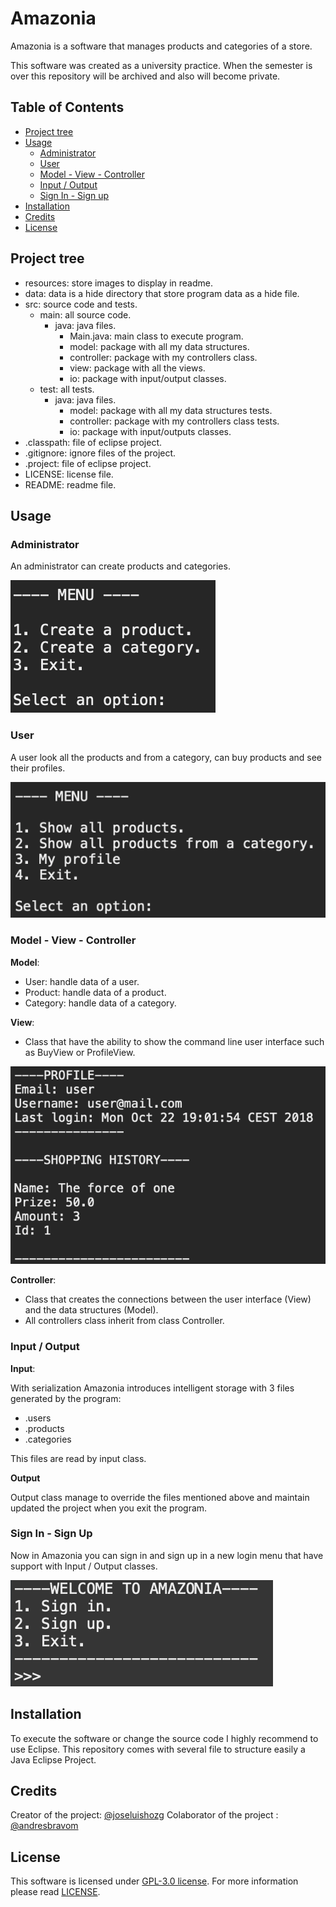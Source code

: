 # Amazonia

Amazonia is a software that manages products and categories of a store.

This software was created as a university practice. When the semester is over this repository will be archived and also will become private.

## Table of Contents

- [Project tree](#project-tree)
- [Usage](#usage)
  - [Administrator](#administrator)
  - [User](#user)
  - [Model - View - Controller](#model-view-controller)
  - [Input / Output](#input-output)
  - [Sign In - Sign up](#sign-in-sign-up)
- [Installation](#installation)
- [Credits](#credits)
- [License](#license)

## Project tree

- resources: store images to display in readme.
- data: data is a hide directory that store program data as a hide file.
- src: source code and tests.
  - main: all source code.
    - java: java files.
      - Main.java: main class to execute program.
      - model: package with all my data structures.
      - controller: package with my controllers class.
      - view: package with all the views.
      - io: package with input/output classes.
  - test: all tests.
    - java: java files.
      - model: package with all my data structures tests.
      - controller: package with my controllers class tests.
      - io: package with input/outputs classes.
- .classpath: file of eclipse project.
- .gitignore: ignore files of the project.
- .project: file  of eclipse project.
- LICENSE: license file.
- README: readme file.

## Usage

### Administrator

An administrator can create products and categories.

![admin menu](./.resources/admin.png)

### User

A user look all the products and from a category, can buy products and see their profiles.

![user menu](./.resources/user.png)

### Model - View - Controller

**Model**:

- User: handle data of a user.
- Product: handle data of a product.
- Category: handle data of a category.

**View**:

- Class that have the ability to show the command line user interface such as BuyView or ProfileView.

![Profile view](./.resources/profile.png)

**Controller**:

- Class that creates the connections between the user interface (View) and the data structures (Model).
- All controllers class inherit from class Controller.

### Input / Output

**Input**:

With serialization Amazonia introduces intelligent storage with 3 files generated by the program:

- .users
- .products
- .categories

This files are read by input class.

**Output**

Output class manage to override the files mentioned above and maintain updated the project when you exit the program.


### Sign In - Sign Up

Now in Amazonia you can sign in and sign up in a new login menu that have support with Input / Output classes. 

![login](./.resources/login.png)

## Installation

To execute the software or change the source code I highly recommend to use Eclipse. This repository comes with several file to structure easily a Java Eclipse Project.

## Credits

Creator of the project: [@joseluishozg](https://github.com/joseluishozg)
Colaborator of the project : [@andresbravom](https://github.com/andresbravom)

## License

This software is licensed under [GPL-3.0 license](https://www.gnu.org/licenses/quick-guide-gplv3). For more information please read [LICENSE](./LICENSE).
